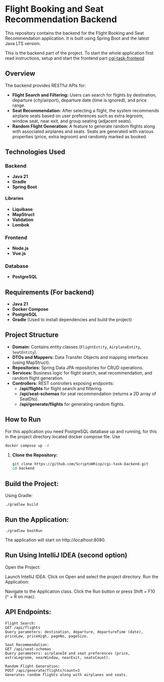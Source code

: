 # Flight Booking and Seat Recommendation Backend

This repository contains the backend for the Flight Booking and Seat Recommendation application. It is built using Spring Boot and the latest Java LTS version.

This is the backend part of the project. To start the whole application first read instructions, setup and start the frontend part [cgi-task-frontend](https://gitlab.cs.ttu.ee/datjul/cgi-task-frontend)

## Overview

The backend provides RESTful APIs for:
- **Flight Search and Filtering:** Users can search for flights by destination, departure (city/airport), departure date (time is ignored), and price range.
- **Seat Recommendation:** After selecting a flight, the system recommends airplane seats based on user preferences such as extra legroom, window seat, near exit, and group seating (adjacent seats).
- **Random Flight Generation:** A feature to generate random flights along with associated airplanes and seats. Seats are generated with various properties (price, extra legroom) and randomly marked as booked.

## Technologies Used

### Backend

- **Java 21**
- **Gradle**
- **Spring Boot**
#### Libraries
- **Liquibase**
- **MapStruct**
- **Validation**
- **Lombok**

### Frontend

- **Node.js**
- **Vue.js**

### Database

- **PostgreSQL**

## Requirements (For backend)

- **Java 21**
- **Docker Compose**
- **PostgreSQL**
- **Gradle** (Used to install dependencies and build the project)


## Project Structure

- **Domain:** Contains entity classes (`FlightEntity`, `AirplaneEntity`, `SeatEntity`).
- **DTOs and Mappers:** Data Transfer Objects and mapping interfaces (using MapStruct).
- **Repositories:** Spring Data JPA repositories for CRUD operations.
- **Services:** Business logic for flight search, seat recommendation, and random flight generation.
- **Controllers:** REST controllers exposing endpoints:
    - **/api/flights** for flight search and filtering.
    - **/api/seat-schemas** for seat recommendation (returns a 2D array of SeatDto).
    - **/api/generate/flights** for generating random flights.

## How to Run

For this application you need PostgreSQL database up and running, for this in the project directory located docker compose file.
Use

  ```bash
  docker compose up -d
  ```

1. **Clone the Repository:**

   ```bash
   git clone https://github.com/ScriptoWhisp/cgi-task-backend.git
   cd backend
   ```


## Build the Project:

Using Gradle:

```
./gradlew build

```
## Run the Application:

```
./gradlew bootRun
```

The application will start on http://localhost:8080.

## Run Using IntelliJ IDEA (second option)

Open the Project:

Launch IntelliJ IDEA.
Click on Open and select the project directory.
Run the Application:

Navigate to the Application class.
Click the Run button or press Shift + F10 (^ + R on mac).

## API Endpoints:

    Flight Search:
    GET /api/flights
    Query parameters: destination, departure, departureTime (date), priceLow, priceHigh, pageNo, pageSize.

    Seat Recommendation:
    GET /api/seat-schemas
    Query parameters: airplaneId and seat preferences (price, extraLegroom, nearWindow, nearExit, seatsCount).

    Random Flight Generation:
    POST /api/generate/flights?count=3
    Generates random flights along with airplanes and seats.